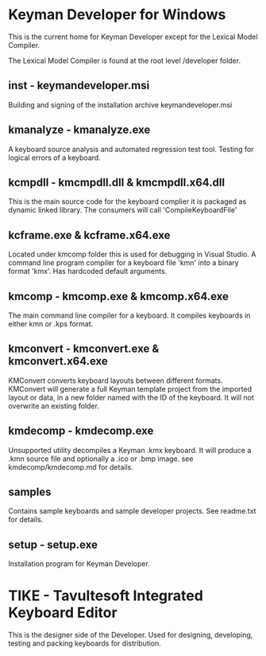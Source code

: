 # Keyman Developer for Windows

This is the current home for Keyman Developer except for the Lexical Model Compiler.

The Lexical Model Compiler is found at the root level /developer folder.

## inst - keymandeveloper.msi

Building and signing of the installation archive keymandeveloper.msi

## kmanalyze - kmanalyze.exe

A keyboard source analysis and automated regression test tool. Testing for logical errors of a keyboard.


## kcmpdll - kmcmpdll.dll & kmcmpdll.x64.dll

This is the main source code for the keyboard complier it is packaged as dynamic linked library. The consumers will call 'CompileKeyboardFile'

## kcframe.exe & kcframe.x64.exe

Located under kmcomp folder this is used for debugging in Visual Studio.  A command line program compiler for a keyboard file 'kmn' into a binary format 'kmx'. Has hardcoded default arguments.

## kmcomp - kmcomp.exe & kmcomp.x64.exe

The main command line compiler for a keyboard. It compiles keyboards in either kmn or .kps format.

## kmconvert - kmconvert.exe & kmconvert.x64.exe

KMConvert converts keyboard layouts between different formats. KMConvert will generate a full Keyman template project from the imported layout or data, in a new folder named with the ID of the keyboard. It will not overwrite an existing folder.

## kmdecomp - kmdecomp.exe

Unsupported utility decompiles a Keyman .kmx keyboard. It will produce a .kmn source file and optionally a .ico or
.bmp image. see kmdecomp/kmdecomp.md for details.

## samples

Contains sample keyboards and sample developer projects. See readme.txt for details.

## setup - setup.exe

Installation program for Keyman Developer.

# TIKE - Tavultesoft Integrated Keyboard Editor

This is the designer side of the Developer. Used for designing, developing, testing and packing keyboards for distribution.


